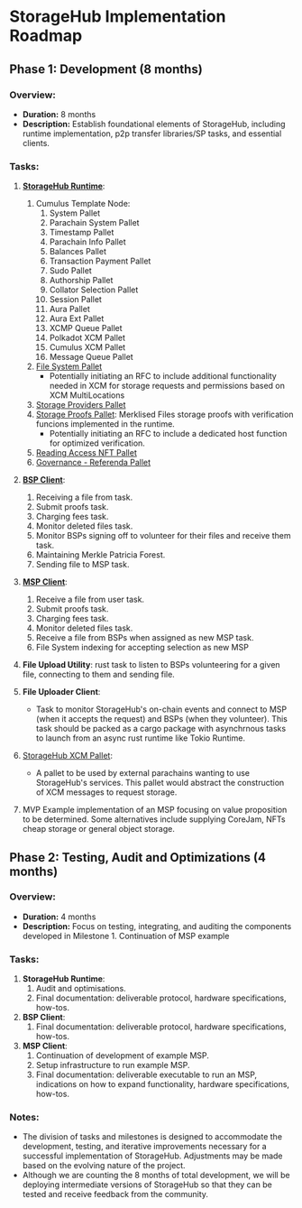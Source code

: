 # StorageHub Implementation Roadmap

## Phase 1: Development (8 months)

### Overview:
- **Duration:** 8 months
- **Description:** Establish foundational elements of StorageHub, including runtime implementation, p2p transfer libraries/SP tasks, and essential clients.

### Tasks:
1. [**StorageHub Runtime**](https://github.com/Moonsong-Labs/storage-hub-design-proposal/blob/add-technical-design/techincal_design/runtimeBreakdown.md):
	1. Cumulus Template Node:
		1. System Pallet
		2. Parachain System Pallet
		3. Timestamp Pallet
		4. Parachain Info Pallet
		5. Balances Pallet
		6. Transaction Payment Pallet
		7. Sudo Pallet
		8. Authorship Pallet
		9. Collator Selection Pallet
		10. Session Pallet
		11. Aura Pallet
		12. Aura Ext Pallet
		13. XCMP Queue Pallet
		14. Polkadot XCM Pallet
		15. Cumulus XCM Pallet
		16. Message Queue Pallet
	2. [File System Pallet](https://github.com/Moonsong-Labs/storage-hub-design-proposal/blob/add-technical-design/techincal_design/runtimeBreakdown.md#file-system-pallet)
        - Potentially initiating an RFC to include additional functionality needed in XCM for storage requests and permissions based on XCM MultiLocations
	4. [Storage Providers Pallet](https://github.com/Moonsong-Labs/storage-hub-design-proposal/blob/add-technical-design/techincal_design/runtimeBreakdown.md#storage-providers-pallet)
	5. [Storage Proofs Pallet](https://github.com/Moonsong-Labs/storage-hub-design-proposal/blob/add-technical-design/techincal_design/storageProofs.md): Merklised Files storage proofs with verification funcions implemented in the runtime.
        - Potentially initiating an RFC to include a dedicated host function for optimized verification.
	6. [Reading Access NFT Pallet](https://github.com/Moonsong-Labs/storage-hub-design-proposal/blob/add-technical-design/techincal_design/runtimeBreakdown.md#reading-access-control-nfts-pallet)
	7.  [Governance - Referenda Pallet](https://github.com/Moonsong-Labs/storage-hub-design-proposal/blob/add-technical-design/techincal_design/runtimeBreakdown.md#referenda-pallet)

2. [**BSP Client**](https://github.com/Moonsong-Labs/storage-hub-design-proposal/blob/add-technical-design/techincal_design/modulesBreakdown.md#file-transfer-module-p2p):
	1. Receiving a file from task.
	2. Submit proofs task.
	3. Charging fees task.
	4. Monitor deleted files task.
	5. Monitor BSPs signing off to volunteer for their files and receive them task.
	6. Maintaining Merkle Patricia Forest.
	7. Sending file to MSP task.

3. [**MSP Client**](https://github.com/Moonsong-Labs/storage-hub-design-proposal/blob/add-technical-design/techincal_design/modulesBreakdown.md#file-transfer-module-p2p):
    1. Receive a file from user task.
    2. Submit proofs task.
    3. Charging fees task.
    4. Monitor deleted files task.
    5. Receive a file from BSPs when assigned as new MSP task.
    6. File System indexing for accepting selection as new MSP
4. **File Upload Utility**: rust task to listen to BSPs volunteering for a given file, connecting to them and sending file.

5. **File Uploader Client**:
    - Task to monitor StorageHub's on-chain events and connect to MSP (when it accepts the request) and BSPs (when they volunteer). This task should be packed as a cargo package with asynchrnous tasks to launch from an async rust runtime like Tokio Runtime.

6. [StorageHub XCM Pallet](https://github.com/Moonsong-Labs/storage-hub-design-proposal/blob/add-technical-design/techincal_design/runtimeBreakdown.md#xcm-pallet):
    - A pallet to be used by external parachains wanting to use StorageHub's services. This pallet would abstract the construction of XCM messages to request storage.

7. MVP Example implementation of an MSP focusing on value proposition to be determined. Some alternatives include supplying CoreJam, NFTs cheap storage or general object storage.


## Phase 2: Testing, Audit and Optimizations (4 months)

### Overview:
- **Duration:** 4 months
- **Description:** Focus on testing, integrating, and auditing the components developed in Milestone 1. Continuation of MSP example

### Tasks:

1. **StorageHub Runtime**:
    1. Audit and optimisations.
    2. Final documentation: deliverable protocol, hardware specifications, how-tos.
2. **BSP Client**:
    1. Final documentation: deliverable protocol, hardware specifications, how-tos.
3. **MSP Client**:
    1. Continuation of development of example MSP.
    2. Setup infrastructure to run example MSP.
    3. Final documentation: deliverable executable to run an MSP, indications on how to expand functionality, hardware specifications, how-tos.

### Notes: 
- The division of tasks and milestones is designed to accommodate the development, testing, and iterative improvements necessary for a successful implementation of StorageHub. Adjustments may be made based on the evolving nature of the project.
- Although we are counting the 8 months of total development, we will be deploying intermediate versions of StorageHub so that they can be tested and receive feedback from the community.
